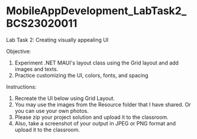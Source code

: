 # MobileAppDevelopment_LabTask2_BCS23020011
Lab Task 2: Creating visually appealing UI 

Objective: 
  1. Experiment .NET MAUI's layout class using the Grid layout and add images and texts. 
  2. Practice customizing the UI, colors, fonts, and spacing  

Instructions: 
  1. Recreate the UI below using Grid Layout. 
  2. You may use the images from the Resource folder that I have shared. Or you can use your own photos. 
  3. Please zip your project solution and upload it to the classroom. 
  4. Also, take a screenshot of your output in JPEG or PNG format and upload it to the classroom.
